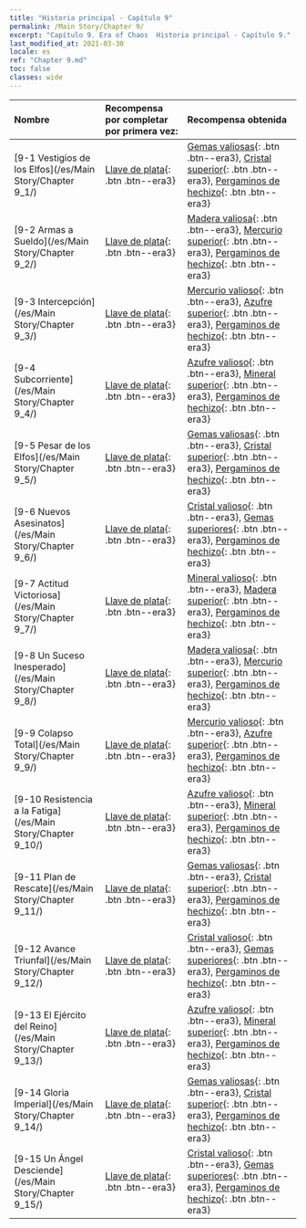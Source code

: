 ```yaml
---
title: "Historia principal - Capítulo 9"
permalink: /Main Story/Chapter 9/
excerpt: "Capítulo 9. Era of Chaos  Historia principal - Capítulo 9."
last_modified_at: 2021-03-30
locale: es
ref: "Chapter 9.md"
toc: false
classes: wide
---
```


  | Nombre |  Recompensa por completar por primera vez: | Recompensa obtenida |
  |:------------|:------------|:------------| 
  | [9-1 Vestigios de los Elfos](/es/Main Story/Chapter 9_1/) | [Llave de plata](/es/Items/con_693/){: .btn .btn--era3} | [Gemas valiosas](/es/Items/mat_30/){: .btn .btn--era3}, [Cristal superior](/es/Items/mat_24/){: .btn .btn--era3}, [Pergaminos de hechizo](/es/Items/con_694/){: .btn .btn--era3} |
  | [9-2 Armas a Sueldo](/es/Main Story/Chapter 9_2/) | [Llave de plata](/es/Items/con_693/){: .btn .btn--era3} | [Madera valiosa](/es/Items/mat_27/){: .btn .btn--era3}, [Mercurio superior](/es/Items/mat_21/){: .btn .btn--era3}, [Pergaminos de hechizo](/es/Items/con_694/){: .btn .btn--era3} |
  | [9-3 Intercepción](/es/Main Story/Chapter 9_3/) | [Llave de plata](/es/Items/con_693/){: .btn .btn--era3} | [Mercurio valioso](/es/Items/mat_28/){: .btn .btn--era3}, [Azufre superior](/es/Items/mat_22/){: .btn .btn--era3}, [Pergaminos de hechizo](/es/Items/con_694/){: .btn .btn--era3} |
  | [9-4 Subcorriente](/es/Main Story/Chapter 9_4/) | [Llave de plata](/es/Items/con_693/){: .btn .btn--era3} | [Azufre valioso](/es/Items/mat_29/){: .btn .btn--era3}, [Mineral superior](/es/Items/mat_19/){: .btn .btn--era3}, [Pergaminos de hechizo](/es/Items/con_694/){: .btn .btn--era3} |
  | [9-5 Pesar de los Elfos](/es/Main Story/Chapter 9_5/) | [Llave de plata](/es/Items/con_693/){: .btn .btn--era3} | [Gemas valiosas](/es/Items/mat_30/){: .btn .btn--era3}, [Cristal superior](/es/Items/mat_24/){: .btn .btn--era3}, [Pergaminos de hechizo](/es/Items/con_694/){: .btn .btn--era3} |
  | [9-6 Nuevos Asesinatos](/es/Main Story/Chapter 9_6/) | [Llave de plata](/es/Items/con_693/){: .btn .btn--era3} | [Cristal valioso](/es/Items/mat_31/){: .btn .btn--era3}, [Gemas superiores](/es/Items/mat_23/){: .btn .btn--era3}, [Pergaminos de hechizo](/es/Items/con_694/){: .btn .btn--era3} |
  | [9-7 Actitud Victoriosa](/es/Main Story/Chapter 9_7/) | [Llave de plata](/es/Items/con_693/){: .btn .btn--era3} | [Mineral valioso](/es/Items/mat_26/){: .btn .btn--era3}, [Madera superior](/es/Items/mat_20/){: .btn .btn--era3}, [Pergaminos de hechizo](/es/Items/con_694/){: .btn .btn--era3} |
  | [9-8 Un Suceso Inesperado](/es/Main Story/Chapter 9_8/) | [Llave de plata](/es/Items/con_693/){: .btn .btn--era3} | [Madera valiosa](/es/Items/mat_27/){: .btn .btn--era3}, [Mercurio superior](/es/Items/mat_21/){: .btn .btn--era3}, [Pergaminos de hechizo](/es/Items/con_694/){: .btn .btn--era3} |
  | [9-9 Colapso Total](/es/Main Story/Chapter 9_9/) | [Llave de plata](/es/Items/con_693/){: .btn .btn--era3} | [Mercurio valioso](/es/Items/mat_28/){: .btn .btn--era3}, [Azufre superior](/es/Items/mat_22/){: .btn .btn--era3}, [Pergaminos de hechizo](/es/Items/con_694/){: .btn .btn--era3} |
  | [9-10 Resistencia a la Fatiga](/es/Main Story/Chapter 9_10/) | [Llave de plata](/es/Items/con_693/){: .btn .btn--era3} | [Azufre valioso](/es/Items/mat_29/){: .btn .btn--era3}, [Mineral superior](/es/Items/mat_19/){: .btn .btn--era3}, [Pergaminos de hechizo](/es/Items/con_694/){: .btn .btn--era3} |
  | [9-11 Plan de Rescate](/es/Main Story/Chapter 9_11/) | [Llave de plata](/es/Items/con_693/){: .btn .btn--era3} | [Gemas valiosas](/es/Items/mat_30/){: .btn .btn--era3}, [Cristal superior](/es/Items/mat_24/){: .btn .btn--era3}, [Pergaminos de hechizo](/es/Items/con_694/){: .btn .btn--era3} |
  | [9-12 Avance Triunfal](/es/Main Story/Chapter 9_12/) | [Llave de plata](/es/Items/con_693/){: .btn .btn--era3} | [Cristal valioso](/es/Items/mat_31/){: .btn .btn--era3}, [Gemas superiores](/es/Items/mat_23/){: .btn .btn--era3}, [Pergaminos de hechizo](/es/Items/con_694/){: .btn .btn--era3} |
  | [9-13 El Ejército del Reino](/es/Main Story/Chapter 9_13/) | [Llave de plata](/es/Items/con_693/){: .btn .btn--era3} | [Azufre valioso](/es/Items/mat_29/){: .btn .btn--era3}, [Mineral superior](/es/Items/mat_19/){: .btn .btn--era3}, [Pergaminos de hechizo](/es/Items/con_694/){: .btn .btn--era3} |
  | [9-14 Gloria Imperial](/es/Main Story/Chapter 9_14/) | [Llave de plata](/es/Items/con_693/){: .btn .btn--era3} | [Gemas valiosas](/es/Items/mat_30/){: .btn .btn--era3}, [Cristal superior](/es/Items/mat_24/){: .btn .btn--era3}, [Pergaminos de hechizo](/es/Items/con_694/){: .btn .btn--era3} |
  | [9-15 Un Ángel Desciende](/es/Main Story/Chapter 9_15/) | [Llave de plata](/es/Items/con_693/){: .btn .btn--era3} | [Cristal valioso](/es/Items/mat_31/){: .btn .btn--era3}, [Gemas superiores](/es/Items/mat_23/){: .btn .btn--era3}, [Pergaminos de hechizo](/es/Items/con_694/){: .btn .btn--era3} |
